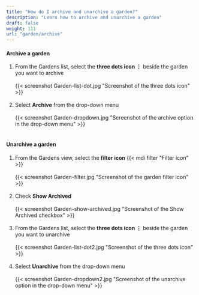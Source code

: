 ```yaml
---
title: "How do I archive and unarchive a garden?"
description: "Learn how to archive and unarchive a garden"
draft: false
weight: 111
url: "garden/archive"
---
```


#### Archive a garden
1. From the Gardens list, select the **three dots icon ⋮** beside the garden you want to archive<br /><br />
{{< screenshot Garden-list-dot.jpg "Screenshot of the three dots icon" >}}<br /><br />
2. Select **Archive** from the drop-down menu<br /><br />
{{< screenshot Garden-dropdown.jpg "Screenshot of the archive option in the drop-down menu" >}}<br /><br />

#### Unarchive a garden
1. From the Gardens view, select the **filter icon** {{< mdi filter "Filter icon" >}} <br /><br />
{{< screenshot Garden-filter.jpg "Screenshot of the garden filter icon" >}}<br /><br />
2. Check **Show Archived**<br /><br />
{{< screenshot Garden-show-archived.jpg "Screenshot of the Show Archived checkbox" >}}<br /><br />
3. From the Gardens list, select the **three dots icon ⋮** beside the garden you want to unarchive<br /><br />
{{< screenshot Garden-list-dot2.jpg "Screenshot of the three dots icon" >}}<br /><br />
4. Select **Unarchive** from the drop-down menu<br /><br />
{{< screenshot Garden-dropdown2.jpg "Screenshot of the unarchive option in the drop-down menu" >}}
